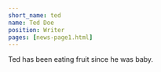 ```yaml
---
short_name: ted
name: Ted Doe
position: Writer
pages: [news-page1.html]
---
```

Ted has been eating fruit since he was baby.